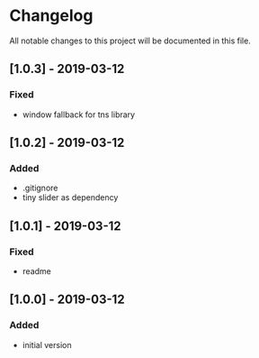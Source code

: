 # Changelog
All notable changes to this project will be documented in this file.

## [1.0.3] - 2019-03-12

### Fixed
- window fallback for tns library

## [1.0.2] - 2019-03-12

### Added
- .gitignore
- tiny slider as dependency

## [1.0.1] - 2019-03-12

### Fixed
- readme

## [1.0.0] - 2019-03-12

### Added
- initial version
